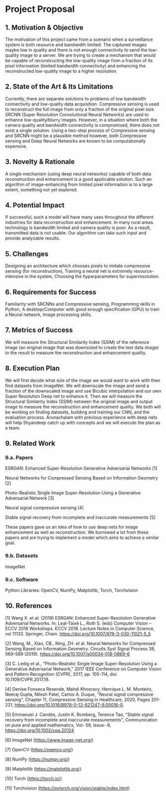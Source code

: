 # Project Proposal

## 1. Motivation & Objective

The motivation of this project came from a scenario when a surveillance system is both resource and bandwidth limited. The captured images maybe low in quality and there is not enough connectivity to send the low-quality image to a server. We are trying to create a mechanism that would be capable of reconstructing the low-quality image from a fraction of its pixel information (limited bandwidth connectivity) and enhancing the reconstructed low-quality image to a higher resolution.

## 2. State of the Art & Its Limitations

Currently, there are separate solutions to problems of low bandwidth connectivity and low-quality data acquisition. Compressive sensing is used to reconstruct the full image from only a fraction of the original pixel size. SRCNN (Super Resolution Convolutional Neural Networks) are used to enhance low-quality/blurry images. However, in a situation where both the camera quality and bandwidth connectivity is compromised, there does not exist a single solution. Using a two-step process of Compressive sensing and SRCNN might be a plausible method however, both Compressive sensing and Deep Neural Networks are known to be computationally expensive. 

## 3. Novelty & Rationale

A single mechanism (using deep neural networks) capable of both data reconstruction and enhancement is a good applicable solution. Such an algorithm of image-enhancing from limited pixel information is to a large extent, something not yet explored.

## 4. Potential Impact

If successful, such a model will have many uses throughout the different industries for data reconstruction and enhancement. In many rural areas technology is bandwidth limited and camera quality is poor. As a result, transmitted data is not usable. Our algorithm can take such input and provide analyzable results.

## 5. Challenges

Designing an architecture which chooses pixels to imitate compressive sensing (for reconstruction), Training a neural net is extremely resource-intensive in the system, Choosing the hyperparameters for superresolution.

## 6. Requirements for Success

Familiarity with SRCNNs and Compressive sensing, Programming skills in Python, A desktop/Computer with good enough specification (GPU) to train a Neural network, Image processing skills.

## 7. Metrics of Success

We will measure the Structural Similarity Index (SSIM) of the reference image (an original image that was downsized to create the test data image) to the result to measure the reconstruction and enhancement quality.

## 8. Execution Plan

We will first decide what size of the image we would want to work with then find datasets from ImageNet. We will downscale the image and send a fraction of the downscaled image and use Bicubic interpolation and our own Super Resolution Deep net to enhance it. Then we will measure the Structural Similarity Index (SSIM) netween the original image and output image to measure the reconstruction and enhancement quality. We both will be working on finding datasets, building and training our CNN, and the evaluation process. Arunachalam with previous experience with deep nets will help Shyandeep catch up with concepts and we will execute the plan as a team.

## 9. Related Work

### 9.a. Papers

ESRGAN: Enhanced Super-Resolution Generative Adversarial Networks [1]

Neural Networks for Compressed Sensing Based on Information Geometry [2]

Photo-Realistic Single Image Super-Resolution Using a Generative Adversarial Network [3]

Neural signal compressive sensing [4]

Stable signal recovery from incomplete and inaccurate measurements [5]

These papers gave us an idea of how to use deep nets for image enhancement as well as reconstruction. We borrowed a lot from these papers and are trying to implement a model which aims to achieve a similar goal.

### 9.b. Datasets

ImageNet

### 9.c. Software

Python Libraries: OpenCV, NumPy, Matplotlib, Torch, Torchvision

## 10. References

[1] Wang X. et al. (2019) ESRGAN: Enhanced Super-Resolution Generative Adversarial Networks. In: Leal-Taixé L., Roth S. (eds) Computer Vision – ECCV 2018 Workshops. ECCV 2018. Lecture Notes in Computer Science, vol 11133. Springer, Cham. https://doi.org/10.1007/978-3-030-11021-5_5

[2] Wang, M., Xiao, CB., Ning, ZH. et al. Neural Networks for Compressed Sensing Based on Information Geometry. Circuits Syst Signal Process 38, 569–589 (2019). https://doi.org/10.1007/s00034-018-0869-6

[3] C. Ledig et al., "Photo-Realistic Single Image Super-Resolution Using a Generative Adversarial Network," 2017 IEEE Conference on Computer Vision and Pattern Recognition (CVPR), 2017, pp. 105-114, doi: 10.1109/CVPR.2017.19.

[4] Denise Fonseca Resende, Mahdi Khosravy, Henrique L. M. Monteiro, Neeraj Gupta, Nilesh Patel, Carlos A. Duque, "Neural signal compressive sensing", Chapter 11, Compressive Sensing in Healthcare, 2020, Pages 201-221, https://doi.org/10.1016/B978-0-12-821247-9.00016-0.

[5] Emmanuel J. Candès, Justin K. Romberg, Terence Tao, "Stable signal recovery from incomplete and inaccurate measurements", Communication on pure and applied mathematics, Vol- 59, Issue- 8, https://doi.org/10.1002/cpa.20124

[6] ImageNet (https://www.image-net.org/)

[7] OpenCV (https://opencv.org/)

[8] NumPy (https://numpy.org/)

[9] Matplotlib (https://matplotlib.org/)

[10] Torch (https://torch.io/)

[11] Torchvision (https://pytorch.org/vision/stable/index.html)

